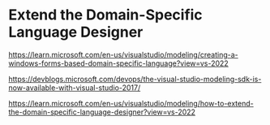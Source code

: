 # Extend the Domain-Specific Language Designer

https://learn.microsoft.com/en-us/visualstudio/modeling/creating-a-windows-forms-based-domain-specific-language?view=vs-2022



https://devblogs.microsoft.com/devops/the-visual-studio-modeling-sdk-is-now-available-with-visual-studio-2017/

https://learn.microsoft.com/en-us/visualstudio/modeling/how-to-extend-the-domain-specific-language-designer?view=vs-2022


